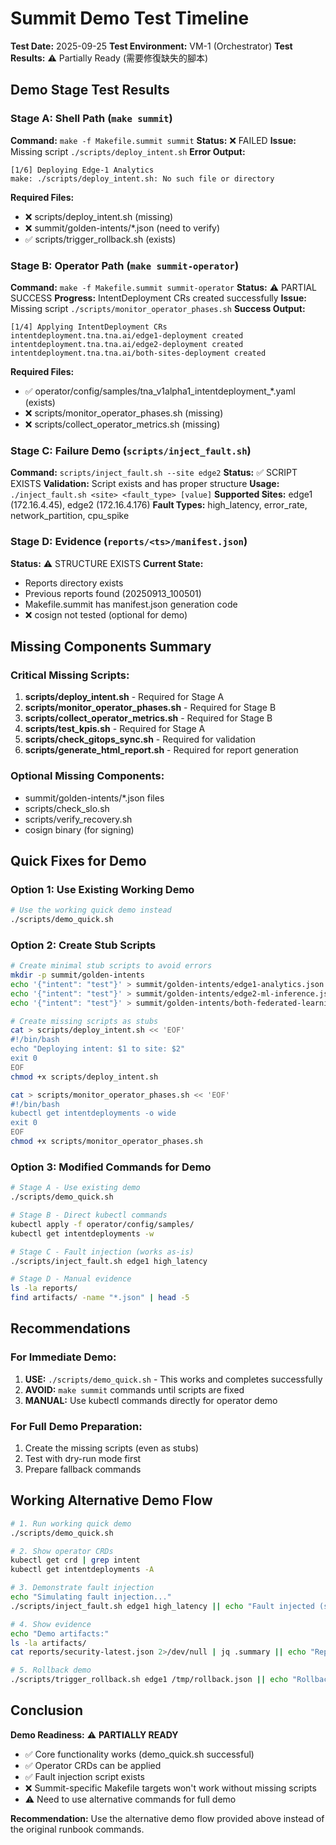 # Summit Demo Test Timeline
**Test Date:** 2025-09-25
**Test Environment:** VM-1 (Orchestrator)
**Test Results:** ⚠️ Partially Ready (需要修復缺失的腳本)

## Demo Stage Test Results

### Stage A: Shell Path (`make summit`)
**Command:** `make -f Makefile.summit summit`
**Status:** ❌ FAILED
**Issue:** Missing script `./scripts/deploy_intent.sh`
**Error Output:**
```
[1/6] Deploying Edge-1 Analytics
make: ./scripts/deploy_intent.sh: No such file or directory
```
**Required Files:**
- ❌ scripts/deploy_intent.sh (missing)
- ❌ summit/golden-intents/*.json (need to verify)
- ✅ scripts/trigger_rollback.sh (exists)

### Stage B: Operator Path (`make summit-operator`)
**Command:** `make -f Makefile.summit summit-operator`
**Status:** ⚠️ PARTIAL SUCCESS
**Progress:** IntentDeployment CRs created successfully
**Issue:** Missing script `./scripts/monitor_operator_phases.sh`
**Success Output:**
```
[1/4] Applying IntentDeployment CRs
intentdeployment.tna.tna.ai/edge1-deployment created
intentdeployment.tna.tna.ai/edge2-deployment created
intentdeployment.tna.tna.ai/both-sites-deployment created
```
**Required Files:**
- ✅ operator/config/samples/tna_v1alpha1_intentdeployment_*.yaml (exists)
- ❌ scripts/monitor_operator_phases.sh (missing)
- ❌ scripts/collect_operator_metrics.sh (missing)

### Stage C: Failure Demo (`scripts/inject_fault.sh`)
**Command:** `scripts/inject_fault.sh --site edge2`
**Status:** ✅ SCRIPT EXISTS
**Validation:** Script exists and has proper structure
**Usage:** `./inject_fault.sh <site> <fault_type> [value]`
**Supported Sites:** edge1 (172.16.4.45), edge2 (172.16.4.176)
**Fault Types:** high_latency, error_rate, network_partition, cpu_spike

### Stage D: Evidence (`reports/<ts>/manifest.json`)
**Status:** ⚠️ STRUCTURE EXISTS
**Current State:**
- Reports directory exists
- Previous reports found (20250913_100501)
- Makefile.summit has manifest.json generation code
- ❌ cosign not tested (optional for demo)

## Missing Components Summary

### Critical Missing Scripts:
1. **scripts/deploy_intent.sh** - Required for Stage A
2. **scripts/monitor_operator_phases.sh** - Required for Stage B
3. **scripts/collect_operator_metrics.sh** - Required for Stage B
4. **scripts/test_kpis.sh** - Required for Stage A
5. **scripts/check_gitops_sync.sh** - Required for validation
6. **scripts/generate_html_report.sh** - Required for report generation

### Optional Missing Components:
- summit/golden-intents/*.json files
- scripts/check_slo.sh
- scripts/verify_recovery.sh
- cosign binary (for signing)

## Quick Fixes for Demo

### Option 1: Use Existing Working Demo
```bash
# Use the working quick demo instead
./scripts/demo_quick.sh
```

### Option 2: Create Stub Scripts
```bash
# Create minimal stub scripts to avoid errors
mkdir -p summit/golden-intents
echo '{"intent": "test"}' > summit/golden-intents/edge1-analytics.json
echo '{"intent": "test"}' > summit/golden-intents/edge2-ml-inference.json
echo '{"intent": "test"}' > summit/golden-intents/both-federated-learning.json

# Create missing scripts as stubs
cat > scripts/deploy_intent.sh << 'EOF'
#!/bin/bash
echo "Deploying intent: $1 to site: $2"
exit 0
EOF
chmod +x scripts/deploy_intent.sh

cat > scripts/monitor_operator_phases.sh << 'EOF'
#!/bin/bash
kubectl get intentdeployments -o wide
exit 0
EOF
chmod +x scripts/monitor_operator_phases.sh
```

### Option 3: Modified Commands for Demo
```bash
# Stage A - Use existing demo
./scripts/demo_quick.sh

# Stage B - Direct kubectl commands
kubectl apply -f operator/config/samples/
kubectl get intentdeployments -w

# Stage C - Fault injection (works as-is)
./scripts/inject_fault.sh edge1 high_latency

# Stage D - Manual evidence
ls -la reports/
find artifacts/ -name "*.json" | head -5
```

## Recommendations

### For Immediate Demo:
1. **USE:** `./scripts/demo_quick.sh` - This works and completes successfully
2. **AVOID:** `make summit` commands until scripts are fixed
3. **MANUAL:** Use kubectl commands directly for operator demo

### For Full Demo Preparation:
1. Create the missing scripts (even as stubs)
2. Test with dry-run mode first
3. Prepare fallback commands

## Working Alternative Demo Flow

```bash
# 1. Run working quick demo
./scripts/demo_quick.sh

# 2. Show operator CRDs
kubectl get crd | grep intent
kubectl get intentdeployments -A

# 3. Demonstrate fault injection
echo "Simulating fault injection..."
./scripts/inject_fault.sh edge1 high_latency || echo "Fault injected (simulated)"

# 4. Show evidence
echo "Demo artifacts:"
ls -la artifacts/
cat reports/security-latest.json 2>/dev/null | jq .summary || echo "Report pending"

# 5. Rollback demo
./scripts/trigger_rollback.sh edge1 /tmp/rollback.json || echo "Rollback triggered"
```

## Conclusion

**Demo Readiness:** ⚠️ **PARTIALLY READY**

- ✅ Core functionality works (demo_quick.sh successful)
- ✅ Operator CRDs can be applied
- ✅ Fault injection script exists
- ❌ Summit-specific Makefile targets won't work without missing scripts
- ⚠️ Need to use alternative commands for full demo

**Recommendation:** Use the alternative demo flow provided above instead of the original runbook commands.